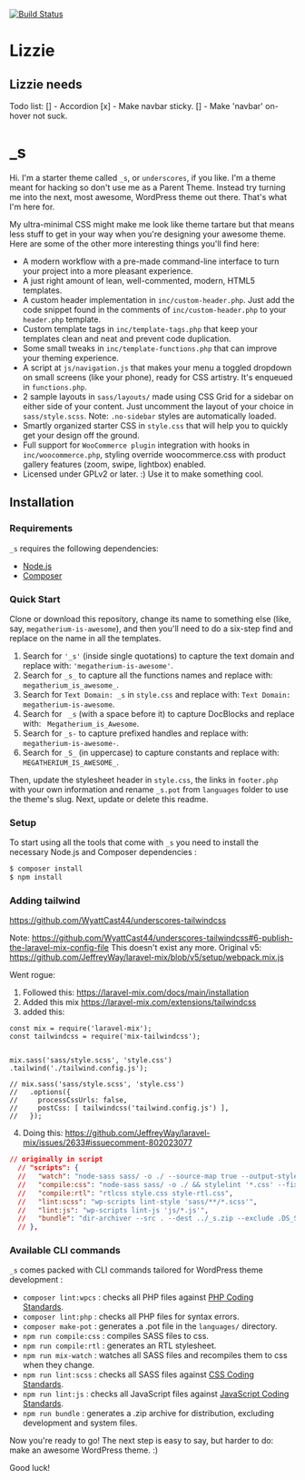 [![Build Status](https://travis-ci.org/Automattic/_s.svg?branch=master)](https://travis-ci.org/Automattic/_s)


# Lizzie

## Lizzie needs

Todo list: 
[] - Accordion
[x] - Make navbar sticky. 
[] - Make 'navbar' on-hover not suck.


_s
===

Hi. I'm a starter theme called `_s`, or `underscores`, if you like. I'm a theme meant for hacking so don't use me as a Parent Theme. Instead try turning me into the next, most awesome, WordPress theme out there. That's what I'm here for.

My ultra-minimal CSS might make me look like theme tartare but that means less stuff to get in your way when you're designing your awesome theme. Here are some of the other more interesting things you'll find here:

* A modern workflow with a pre-made command-line interface to turn your project into a more pleasant experience.
* A just right amount of lean, well-commented, modern, HTML5 templates.
* A custom header implementation in `inc/custom-header.php`. Just add the code snippet found in the comments of `inc/custom-header.php` to your `header.php` template.
* Custom template tags in `inc/template-tags.php` that keep your templates clean and neat and prevent code duplication.
* Some small tweaks in `inc/template-functions.php` that can improve your theming experience.
* A script at `js/navigation.js` that makes your menu a toggled dropdown on small screens (like your phone), ready for CSS artistry. It's enqueued in `functions.php`.
* 2 sample layouts in `sass/layouts/` made using CSS Grid for a sidebar on either side of your content. Just uncomment the layout of your choice in `sass/style.scss`.
Note: `.no-sidebar` styles are automatically loaded.
* Smartly organized starter CSS in `style.css` that will help you to quickly get your design off the ground.
* Full support for `WooCommerce plugin` integration with hooks in `inc/woocommerce.php`, styling override woocommerce.css with product gallery features (zoom, swipe, lightbox) enabled.
* Licensed under GPLv2 or later. :) Use it to make something cool.

Installation
---------------

### Requirements

`_s` requires the following dependencies:

- [Node.js](https://nodejs.org/)
- [Composer](https://getcomposer.org/)

### Quick Start

Clone or download this repository, change its name to something else (like, say, `megatherium-is-awesome`), and then you'll need to do a six-step find and replace on the name in all the templates.

1. Search for `'_s'` (inside single quotations) to capture the text domain and replace with: `'megatherium-is-awesome'`.
2. Search for `_s_` to capture all the functions names and replace with: `megatherium_is_awesome_`.
3. Search for `Text Domain: _s` in `style.css` and replace with: `Text Domain: megatherium-is-awesome`.
4. Search for <code>&nbsp;_s</code> (with a space before it) to capture DocBlocks and replace with: <code>&nbsp;Megatherium_is_Awesome</code>.
5. Search for `_s-` to capture prefixed handles and replace with: `megatherium-is-awesome-`.
6. Search for `_S_` (in uppercase) to capture constants and replace with: `MEGATHERIUM_IS_AWESOME_`.

Then, update the stylesheet header in `style.css`, the links in `footer.php` with your own information and rename `_s.pot` from `languages` folder to use the theme's slug. Next, update or delete this readme.

### Setup

To start using all the tools that come with `_s`  you need to install the necessary Node.js and Composer dependencies :

```sh
$ composer install
$ npm install
```

### Adding tailwind
https://github.com/WyattCast44/underscores-tailwindcss

Note: 
https://github.com/WyattCast44/underscores-tailwindcss#6-publish-the-laravel-mix-config-file
This doesn't exist any more. 
Original v5: https://github.com/JeffreyWay/laravel-mix/blob/v5/setup/webpack.mix.js

Went rogue:
1. Followed this: https://laravel-mix.com/docs/main/installation
2. Added this mix https://laravel-mix.com/extensions/tailwindcss
3. added this:

```
const mix = require('laravel-mix');
const tailwindcss = require('mix-tailwindcss');


mix.sass('sass/style.scss', 'style.css')
.tailwind('./tailwind.config.js');

// mix.sass('sass/style.scss', 'style.css')
//   .options({
//     processCssUrls: false,
//     postCss: [ tailwindcss('tailwind.config.js') ],
//   });
```


4. Doing this: 
https://github.com/JeffreyWay/laravel-mix/issues/2633#issuecomment-802023077



```json
// originally in script
  // "scripts": {
  //   "watch": "node-sass sass/ -o ./ --source-map true --output-style expanded --indent-type tab --indent-width 1 -w",
  //   "compile:css": "node-sass sass/ -o ./ && stylelint '*.css' --fix || true && stylelint '*.css' --fix",
  //   "compile:rtl": "rtlcss style.css style-rtl.css",
  //   "lint:scss": "wp-scripts lint-style 'sass/**/*.scss'",
  //   "lint:js": "wp-scripts lint-js 'js/*.js'",
  //   "bundle": "dir-archiver --src . --dest ../_s.zip --exclude .DS_Store .stylelintrc.json .eslintrc .git .gitattributes .github .gitignore README.md composer.json composer.lock node_modules vendor package-lock.json package.json .travis.yml phpcs.xml.dist sass style.css.map"
  // },
  ```

### Available CLI commands

`_s` comes packed with CLI commands tailored for WordPress theme development :

- `composer lint:wpcs` : checks all PHP files against [PHP Coding Standards](https://developer.wordpress.org/coding-standards/wordpress-coding-standards/php/).
- `composer lint:php` : checks all PHP files for syntax errors.
- `composer make-pot` : generates a .pot file in the `languages/` directory.
- `npm run compile:css` : compiles SASS files to css.
- `npm run compile:rtl` : generates an RTL stylesheet.
- `npm run mix-watch` : watches all SASS files and recompiles them to css when they change.
- `npm run lint:scss` : checks all SASS files against [CSS Coding Standards](https://developer.wordpress.org/coding-standards/wordpress-coding-standards/css/).
- `npm run lint:js` : checks all JavaScript files against [JavaScript Coding Standards](https://developer.wordpress.org/coding-standards/wordpress-coding-standards/javascript/).
- `npm run bundle` : generates a .zip archive for distribution, excluding development and system files.

Now you're ready to go! The next step is easy to say, but harder to do: make an awesome WordPress theme. :)

Good luck!
